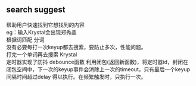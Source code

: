 ## search suggest 
帮助用户快速找到它想找到的内容      
eg：输入Krystal会出现郑秀晶     
根据词匹配 分词         
没有必要每打一次keyup都去搜索，要防止多次，性能问题。       
打完一个单词再去搜索 Krystal            
定时器实现了防抖 debounce函数 利用闭包(返回新函数)，将定时器id，封闭在 闭包空间中，下一次的keyup事件会消除上一次的timeout，只有最后一个keyup间隔时间超过delay 得以执行。在频繁触发时，只执行一次。